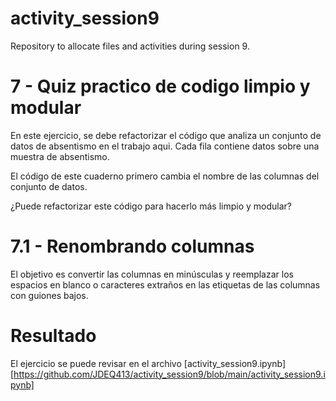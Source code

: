 # activity_session9
Repository to allocate files and activities during session 9.

# 7 - Quiz practico de codigo limpio y modular
En este ejercicio, se debe refactorizar el código que analiza un conjunto de datos de absentismo en el trabajo aqui. Cada fila contiene datos sobre una muestra de absentismo.

El código de este cuaderno primero cambia el nombre de las columnas del conjunto de datos.

¿Puede refactorizar este código para hacerlo más limpio y modular?

# 7.1 - Renombrando columnas
El objetivo es convertir las columnas en minúsculas y reemplazar los espacios en blanco o caracteres extraños en las etiquetas de las columnas con guiones bajos.

# Resultado
El ejercicio se puede revisar en el archivo [activity_session9.ipynb][https://github.com/JDEQ413/activity_session9/blob/main/activity_session9.ipynb]
